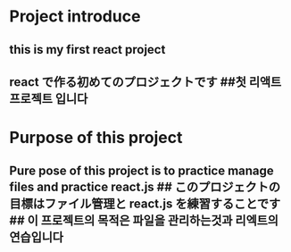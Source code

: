 # Project introduce

## this is my first react project

## react で作る初めてのプロジェクトです ##첫 리액트 프로젝트 입니다

# Purpose of this project

## Pure pose of this project is to practice manage files and practice react.js ## このプロジェクトの目標はファイル管理と react.js を練習することです ## 이 프로젝트의 목적은 파일을 관리하는것과 리엑트의 연습입니다

